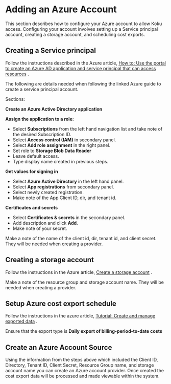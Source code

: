 # Adding an Azure Account

This section describes how to configure your Azure account to allow Koku
access. Configuring your account involves setting up a Service principal
account, creating a storage account, and scheduling cost exports.

## Creating a Service principal

Follow the instructions described in the Azure article, [How to: Use the
portal to create an Azure AD application and service principal that can
access
resources](https://docs.microsoft.com/en-us/azure/active-directory/develop/howto-create-service-principal-portal)
.

The following are details needed when following the linked Azure guide
to create a service principal account.

Sections:

**Create an Azure Active Directory application**

**Assign the application to a role:**

-   Select **Subscriptions** from the left hand navigation list and take
    note of the desired Subscription ID.
-   Select **Access control (IAM)** in secondary panel.
-   Select **Add role assignment** in the right panel.
-   Set role to **Storage Blob Data Reader**
-   Leave default access.
-   Type display name created in previous steps.

**Get values for signing in**

-   Select **Azure Active Directory** in the left hand panel.
-   Select **App registrations** from secondary panel.
-   Select newly created registration.
-   Make note of the App Client ID, dir, and tenant id.

**Certificates and secrets**

-   Select **Certificates & secrets** in the secondary panel.
-   Add description and click **Add**.
-   Make note of your secret.

Make a note of the name of the client id, dir, tenant id, and client
secret. They will be needed when creating a provider.

## Creating a storage account

Follow the instructions in the Azure article, [Create a storage
account](https://docs.microsoft.com/en-us/azure/storage/common/storage-quickstart-create-account?tabs=azure-portal)
.

Make a note of the resource group and storage account name. They will be
needed when creating a provider.

## Setup Azure cost export schedule

Follow the instructions in the azure article, [Tutorial: Create and
manage exported
data](https://docs.microsoft.com/en-us/azure/cost-management/tutorial-export-acm-data)
.

Ensure that the export type is **Daily export of billing-period-to-date
costs**

## Create an Azure Account Source

Using the information from the steps above which included the Client
ID, Directory, Tenant ID, Client Secret, Resource Group name, and
storage account name you can create an Azure account provider. Once
created the cost export data will be processed and made viewable within
the system.
